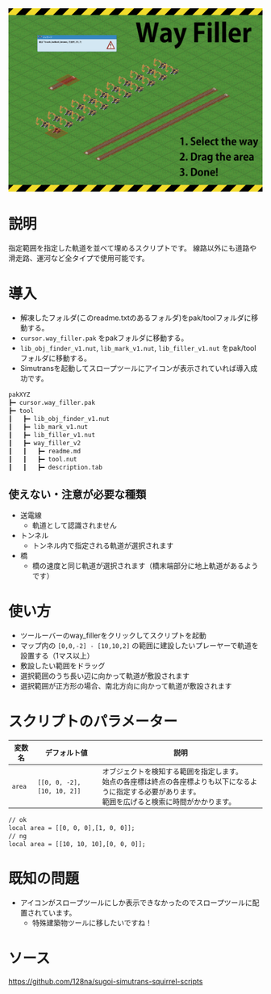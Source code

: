 <img src="thumb.png" >

# 説明

指定範囲を指定した軌道を並べて埋めるスクリプトです。
線路以外にも道路や滑走路、運河など全タイプで使用可能です。

# 導入

- 解凍したフォルダ(このreadme.txtのあるフォルダ)をpak/toolフォルダに移動する。
- `cursor.way_filler.pak` をpakフォルダに移動する。
- `lib_obj_finder_v1.nut`, `lib_mark_v1.nut`, `lib_filler_v1.nut` をpak/toolフォルダに移動する。
- Simutransを起動してスロープツールにアイコンが表示されていれば導入成功です。

```
pakXYZ
┣━ cursor.way_filler.pak
┣━ tool
┃   ┣━ lib_obj_finder_v1.nut
┃   ┣━ lib_mark_v1.nut
┃   ┣━ lib_filler_v1.nut
┃   ┣━ way_filler_v2
┃   ┃   ┣━ readme.md
┃   ┃   ┣━ tool.nut
┃   ┃   ┣━ description.tab
```

## 使えない・注意が必要な種類

- 送電線
  - 軌道として認識されません
- トンネル
  - トンネル内で指定される軌道が選択されます
- 橋
  - 橋の速度と同じ軌道が選択されます（橋末端部分に地上軌道があるようです）

# 使い方

- ツールーバーのway_fillerをクリックしてスクリプトを起動
- マップ内の `[0,0,-2] - [10,10,2]` の範囲に建設したいプレーヤーで軌道を設置する（1マス以上）
- 敷設したい範囲をドラッグ
- 選択範囲のうち長い辺に向かって軌道が敷設されます
- 選択範囲が正方形の場合、南北方向に向かって軌道が敷設されます

# スクリプトのパラメーター

|変数名|デフォルト値|説明|
|---|---|---|
|`area`|`[[0, 0, -2],[10, 10, 2]]`|オブジェクトを検知する範囲を指定します。<br>始点の各座標は終点の各座標よりも以下になるように指定する必要があります。<br>範囲を広げると検索に時間がかかります。|

```
// ok
local area = [[0, 0, 0],[1, 0, 0]];
// ng
local area = [[10, 10, 10],[0, 0, 0]];
```

# 既知の問題

- アイコンがスロープツールにしか表示できなかったのでスロープツールに配置されています。
  - 特殊建築物ツールに移したいですね！

# ソース
https://github.com/128na/sugoi-simutrans-squirrel-scripts
